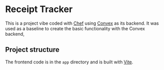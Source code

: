 # Receipt Tracker
  
This is a project vibe coded with [Chef](https://chef.convex.dev) using [Convex](https://convex.dev) as its backend.
It was used as a baseline to create the basic functionality with the Convex backend, 
  
## Project structure
  
The frontend code is in the `app` directory and is built with [Vite](https://vitejs.dev/).
